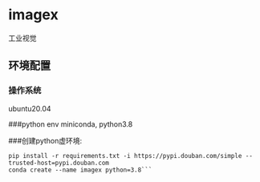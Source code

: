 # imagex
工业视觉

## 环境配置

### 操作系统
ubuntu20.04

###python env
miniconda, python3.8

###创建python虚环境:
```
pip install -r requirements.txt -i https://pypi.douban.com/simple --trusted-host=pypi.douban.com
conda create --name imagex python=3.8```
